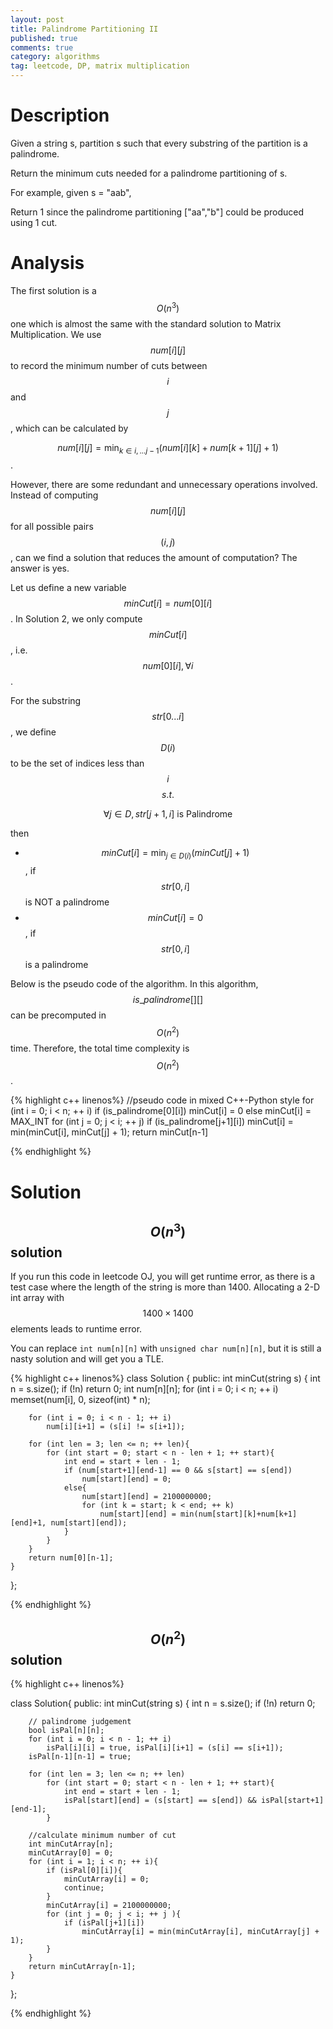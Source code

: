 ```yaml
---
layout: post
title: Palindrome Partitioning II 
published: true
comments: true
category: algorithms
tag: leetcode, DP, matrix multiplication
---
```


# Description

Given a string s, partition s such that every substring of the partition is a palindrome.

Return the minimum cuts needed for a palindrome partitioning of s.

For example, given s = "aab",

Return 1 since the palindrome partitioning ["aa","b"] could be produced using 1 cut.

# Analysis

The first solution is a $$O(n^3)$$ one which is almost the same with the standard solution to Matrix Multiplication. We use $$num[i][j]$$ to record the minimum number of cuts between $$i$$ and $$j$$, which can be calculated by

$$num[i][j] = \min_{k \in i,...j-1} (num[i][k] + num[k+1][j] + 1)$$.

However, there are some redundant and unnecessary operations involved. Instead of computing $$num[i][j]$$ for all possible pairs $$(i, j)$$, can we find a solution that reduces the amount of computation? The answer is yes.

Let us define a new variable $$minCut[i] = num[0][i]$$. In Solution 2, we only compute $$minCut[i]$$, i.e. $$num[0][i], \forall i$$.

For the substring $$str[0...i]$$, we define $$D(i)$$ to be the set of indices less than $$i$$ $$s.t.$$

$$\forall j \in D, str[j+1, i] \mbox{ is Palindrome }$$

then 

- $$minCut[i] = \min_{j \in D(i)} (minCut[j] + 1)$$, if $$str[0,i]$$ is NOT a palindrome
- $$minCut[i] = 0$$, if $$str[0,i]$$ is a palindrome

Below is the pseudo code of the algorithm. In this algorithm, $$is\_palindrome[][]$$ can be precomputed in $$O(n^2)$$ time. Therefore, the total time complexity is $$O(n^2)$$.

{% highlight c++ linenos%}
	//pseudo code in mixed C++-Python style
	for (int i = 0; i < n; ++ i)
		if (is_palindrome[0][i])
			minCut[i] = 0
		else
			minCut[i] = MAX_INT
			for (int j = 0; j < i; ++ j)
				if (is_palindrome[j+1][i])
					minCut[i] = min(minCut[i], minCut[j] + 1);
	return minCut[n-1]

{% endhighlight %}

# Solution

## $$O(n^3)$$ solution

If you run this code in leetcode OJ, you will get runtime error, as there is a test case where the length of the string is more than 1400. Allocating a 2-D int array with $$1400 \times 1400$$ elements leads to runtime error.

You can replace ``int num[n][n]`` with ``unsigned char num[n][n]``, but it is still a nasty solution and will get you a TLE.

{% highlight c++ linenos%}
class Solution {
public:
    int minCut(string s) {
        int n  = s.size();
        if (!n) return 0;
        int num[n][n];
        for (int i = 0; i < n; ++ i)
            memset(num[i], 0, sizeof(int) * n);
        
        for (int i = 0; i < n - 1; ++ i)
            num[i][i+1] = (s[i] != s[i+1]);
        
        for (int len = 3; len <= n; ++ len){    
            for (int start = 0; start < n - len + 1; ++ start){
                int end = start + len - 1;
                if (num[start+1][end-1] == 0 && s[start] == s[end])
                    num[start][end] = 0;
                else{
                    num[start][end] = 2100000000;
                    for (int k = start; k < end; ++ k)
                        num[start][end] = min(num[start][k]+num[k+1][end]+1, num[start][end]);
                }
            }
        }
        return num[0][n-1];
    }
};

{% endhighlight %}


## $$O(n^2)$$ solution

{% highlight c++ linenos%}

class Solution{
public:
	int minCut(string s) {
		int n = s.size();
		if (!n) return 0;
		
		// palindrome judgement
		bool isPal[n][n];
		for (int i = 0; i < n - 1; ++ i)
			isPal[i][i] = true, isPal[i][i+1] = (s[i] == s[i+1]);		
		isPal[n-1][n-1] = true;			

		for (int len = 3; len <= n; ++ len)
			for (int start = 0; start < n - len + 1; ++ start){
				int end = start + len - 1;
				isPal[start][end] = (s[start] == s[end]) && isPal[start+1][end-1];
			}			
		
		//calculate minimum number of cut
		int minCutArray[n];
		minCutArray[0] = 0;
		for (int i = 1; i < n; ++ i){
		    if (isPal[0][i]){
		        minCutArray[i] = 0;
		        continue;
		    }
			minCutArray[i] = 2100000000;
			for (int j = 0; j < i; ++ j ){
				if (isPal[j+1][i])
					minCutArray[i] = min(minCutArray[i], minCutArray[j] + 1);
			}
		}
		return minCutArray[n-1];
	} 
};

{% endhighlight %}
